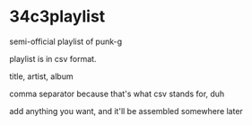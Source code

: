# 34c3playlist
semi-official playlist of punk-g

playlist is in csv format.

title, artist, album

comma separator because that's what csv stands for, duh

add anything you want, and it'll be assembled somewhere later 
